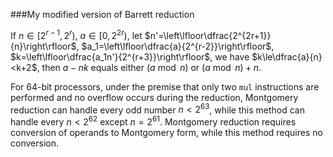###My modified version of Barrett reduction

If $n\in[2^{r-1},2^r)$, $a\in[0,2^{2r})$, let $n'=\left\lfloor\dfrac{2^{2r+1}}{n}\right\rfloor$, $a_1=\left\lfloor\dfrac{a}{2^{r-2}}\right\rfloor$, $k=\left\lfloor\dfrac{a_1n'}{2^{r+3}}\right\rfloor$, we have $k\le\dfrac{a}{n}<k+2$, then $a-nk$ equals either $(a\bmod n)$ or $(a\bmod n)+n$.

For 64-bit processors, under the premise that only two `mul` instructions are performed and no overflow occurs during the reduction, Montgomery reduction can handle every odd number $n<2^{63}$, while this method can handle every $n<2^{62}$ except $n=2^{61}$. Montgomery reduction requires conversion of operands to Montgomery form, while this method requires no conversion.